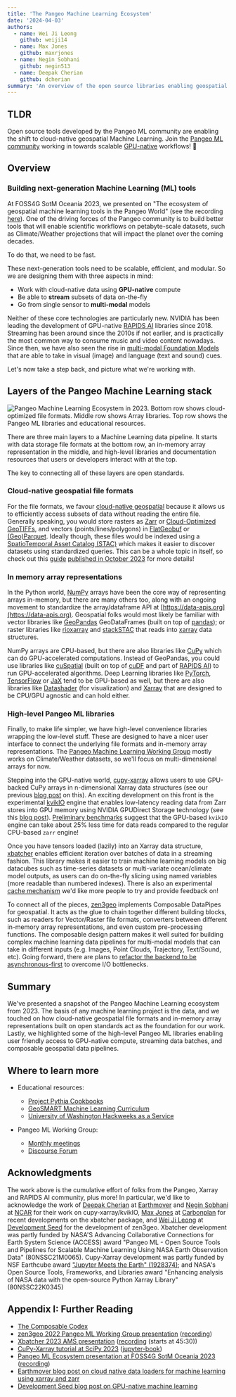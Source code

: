 ```yaml
---
title: 'The Pangeo Machine Learning Ecosystem'
date: '2024-04-03'
authors:
  - name: Wei Ji Leong
    github: weiji14
  - name: Max Jones
    github: maxrjones
  - name: Negin Sobhani
    github: negin513
  - name: Deepak Cherian
    github: dcherian
summary: 'An overview of the open source libraries enabling geospatial machine learning in the Pangeo community.'
---
```


## TLDR

Open source tools developed by the Pangeo ML community are enabling the shift to cloud-native geospatial Machine Learning.
Join the [Pangeo ML community](https://pangeo.io/meeting-notes.html#working-group-meetings) working in towards scalable [GPU-native](./xarray-kvikio) workflows! 🚀

## Overview

### Building next-generation Machine Learning (ML) tools

At FOSS4G SotM Oceania 2023, we presented on "The ecosystem of geospatial machine learning tools in the Pangeo World" (see the recording [here](https://www.youtube.com/watch?v=X2LBuUfSo5Q)).
One of the driving forces of the Pangeo community is to build better tools that will enable scientific workflows on petabyte-scale datasets, such as Climate/Weather projections that will impact the planet over the coming decades.

To do that, we need to be fast.

These next-generation tools need to be scalable, efficient, and modular.
So we are designing them with three aspects in mind:

- Work with cloud-native data using **GPU-native** compute
- Be able to **stream** subsets of data on-the-fly
- Go from single sensor to **multi-modal** models

Neither of these core technologies are particularly new.
NVIDIA has been leading the development of GPU-native [RAPIDS AI](https://rapids.ai) libraries since 2018.
Streaming has been around since the 2010s if not earlier, and is practically the most common way to consume music and video content nowadays.
Since then, we have also seen the rise in [multi-modal Foundation Models](https://doi.org/10.48550/arXiv.2309.10020) that are able to take in visual (image) and language (text and sound) cues.

Let's now take a step back, and picture what we're working with.

## Layers of the Pangeo Machine Learning stack

![Pangeo Machine Learning Ecosystem in 2023. Bottom row shows cloud-optimized file formats. Middle row shows Array libraries. Top row shows the Pangeo ML libraries and educational resources.](https://github.com/weiji14/foss4g2023oceania/releases/download/v0.9.0/pangeo_ml_ecosystem.png)

There are three main layers to a Machine Learning data pipeline.
It starts with data storage file formats at the bottom row, an in-memory array representation in the middle, and high-level libraries and documentation resources that users or developers interact with at the top.

The key to connecting all of these layers are open standards.

### Cloud-native geospatial file formats

For the file formats, we favour [cloud-native geospatial](https://www.ogc.org/ogc-topics/cloud-native-geospatial) because it allows us to efficiently access subsets of data without reading the entire file.
Generally speaking, you would store rasters as [Zarr](https://zarr.dev) or [Cloud-Optimized GeoTIFFs](https://www.cogeo.org), and vectors (points/lines/polygons) in [FlatGeobuf](https://flatgeobuf.org) or [(Geo)Parquet](https://geoparquet.org).
Ideally though, these files would be indexed using a [SpatioTemporal Asset Catalog (STAC)](https://stacspec.org) which makes it easier to discover datasets using standardized queries.
This can be a whole topic in itself, so check out this [guide](https://guide.cloudnativegeo.org) [published in October 2023](https://cloudnativegeo.org/blog/2023/10/introducing-the-cloud-optimized-geospatial-formats-guide) for more details!

### In memory array representations

In the Python world, [NumPy](https://numpy.org) arrays have been the core way of representing arrays in-memory, but there are many others too, along with an ongoing movement to standardize the array/dataframe API at [https://data-apis.org](https://data-apis.org).
Geospatial folks would most likely be familiar with vector libraries like [GeoPandas](https://geopandas.org) GeoDataFrames (built on top of [pandas](https://pandas.pydata.org)); or raster libraries like [rioxarray](https://corteva.github.io/rioxarray) and [stackSTAC](https://stackstac.readthedocs.io) that reads into [xarray](https://xarray.dev) data structures.

NumPy arrays are CPU-based, but there are also libraries like [CuPy](https://cupy.dev) which can do GPU-accelerated computations.
Instead of GeoPandas, you could use libraries like [cuSpatial](https://docs.rapids.ai/api/cuspatial) (built on top of [cuDF](https://docs.rapids.ai/api/cudf) and part of [RAPIDS AI](https://rapids.ai)) to run GPU-accelerated algorithms.
Deep Learning libraries like [PyTorch](https://pytorch.org/docs), [TensorFlow](https://www.tensorflow.org) or [JaX](https://jax.readthedocs.io) tend to be GPU-based as well, but there are also libraries like [Datashader](https://datashader.org) (for visualization) and [Xarray](https://xarray.dev) that are designed to be CPU/GPU agnostic and can hold either.

### High-level Pangeo ML libraries

Finally, to make life simpler, we have high-level convenience libraries wrapping the low-level stuff.
These are designed to have a nicer user interface to connect the underlying file formats and in-memory array representations.
The [Pangeo Machine Learning Working Group](https://pangeo.io/meeting-notes.html#working-group-meetings) mostly works on Climate/Weather datasets, so we'll focus on multi-dimensional arrays for now.

Stepping into the GPU-native world, [cupy-xarray](https://cupy-xarray.readthedocs.io) allows users to use GPU-backed CuPy arrays in n-dimensional Xarray data structures (see our previous [blog post](./cupy-tutorial) on this).
An exciting development on this front is the experimental [kvikIO](https://github.com/rapidsai/kvikio) engine that enables low-latency reading data from Zarr stores into GPU memory using NVIDIA GPUDirect Storage technology (see this [blog post](./xarray-kvikio)).
[Preliminary benchmarks](https://github.com/zarr-developers/zarr-benchmark/discussions/14) suggest that the GPU-based `kvikIO` engine can take about 25% less time for data reads compared to the regular CPU-based `zarr` engine!

Once you have tensors loaded (lazily) into an Xarray data structure, [xbatcher](https://xbatcher.readthedocs.io) enables efficient iteration over batches of data in a streaming fashion.
This library makes it easier to train machine learning models on big datacubes such as time-series datasets or multi-variate ocean/climate model outputs, as users can do on-the-fly slicing using named variables (more readable than numbered indexes).
There is also an experimental [cache mechanism](https://github.com/xarray-contrib/xbatcher/pull/167) we'd like more people to try and provide feedback on!

To connect all of the pieces, [zen3geo](https://zen3geo.readthedocs.io) implements Composable DataPipes for geospatial.
It acts as the glue to chain together different building blocks, such as readers for Vector/Raster file formats, converters between different in-memory array representations, and even custom pre-processing functions.
The composable design pattern makes it well suited for building complex machine learning data pipelines for multi-modal models that can take in different inputs (e.g. Images, Point Clouds, Trajectory, Text/Sound, etc).
Going forward, there are plans to [refactor the backend to be asynchronous-first](https://github.com/weiji14/zen3geo/discussions/117) to overcome I/O bottlenecks.

## Summary

We've presented a snapshot of the Pangeo Machine Learning ecosystem from 2023.
The basis of any machine learning project is the data, and we touched on how cloud-native geospatial file formats and in-memory array representations built on open standards act as the foundation for our work.
Lastly, we highlighted some of the high-level Pangeo ML libraries enabling user friendly access to GPU-native compute, streaming data batches, and composable geospatial data pipelines.

## Where to learn more

- Educational resources:

  - [Project Pythia Cookbooks](https://cookbooks.projectpythia.org)
  - [GeoSMART Machine Learning Curriculum](https://geo-smart.github.io/mlgeo-book)
  - [University of Washington Hackweeks as a Service](https://guidebook.hackweek.io)

- Pangeo ML Working Group:

  - [Monthly meetings](https://pangeo.io/meeting-notes.html#working-group-meetings)
  - [Discourse Forum](https://discourse.pangeo.io/tag/machine-learning)

## Acknowledgments

The work above is the cumulative effort of folks from the Pangeo, Xarray and RAPIDS AI community, plus more!
In particular, we'd like to acknowledge the work of [Deepak Cherian](https://github.com/dcherian) at [Earthmover](https://earthmover.io) and [Negin Sobhani](https://github.com/negin513) at [NCAR](https://ncar.ucar.edu) for their work on cupy-xarray/kvikIO,
[Max Jones](https://github.com/maxrjones) at [Carbonplan](https://carbonplan.org) for recent developments on the xbatcher package,
and [Wei Ji Leong](https://github.com/weiji14) at [Development Seed](https://developmentseed.org) for the development of zen3geo. Xbatcher development was partly funded by NASA'S Advancing Collaborative Connections for Earth System Science (ACCESS) award "Pangeo ML - Open Source Tools and Pipelines for Scalable Machine Learning Using NASA Earth Observation Data" (80NSSC21M0065). Cupy-Xarray development was partly funded by NSF Earthcube award ["Jupyter Meets the Earth" (1928374)](https://www.nsf.gov/awardsearch/showAward?AWD_ID=1928374); and NASA's Open Source Tools, Frameworks, and Libraries award "Enhancing analysis of NASA data with the open-source Python Xarray Library" (80NSSC22K0345)

## Appendix I: Further Reading

- [The Composable Codex](https://voltrondata.com/codex)
- [zen3geo 2022 Pangeo ML Working Group presentation](https://discourse.pangeo.io/t/monday-november-07-2022-machine-learning-working-group-presentation-zen3geo-guiding-earth-observation-data-on-its-path-to-enlightenment-by-wei-ji-leong/2883) ([recording](https://www.youtube.com/watch?v=8uhOtQUTuDg))
- [Xbatcher 2023 AMS presentation](https://doi.org/10.6084/m9.figshare.22264072.v1) ([recording](https://ams.confex.com/recording/ams/103ANNUAL/mp4/CGNTFL54WCL/67cfb841cba94216ff99f1eb15286ba2/session63444_5.mp4) (starts at 45:30))
- [CuPy-Xarray tutorial at SciPy 2023](https://doi.org/10.5281/zenodo.8247471) ([jupyter-book](https://negin513.github.io/cupy-xarray-tutorials/README.html))
- [Pangeo ML Ecosystem presentation at FOSS4G SotM Oceania 2023](https://github.com/weiji14/foss4g2023oceania) ([recording](https://www.youtube.com/watch?v=X2LBuUfSo5Q))
- [Earthmover blog post on cloud native data loaders for machine learning using xarray and zarr](https://earthmover.io/blog/cloud-native-dataloader)
- [Development Seed blog post on GPU-native machine learning](https://developmentseed.org/blog/2024-03-19-combining-cloud-gpu-native)
